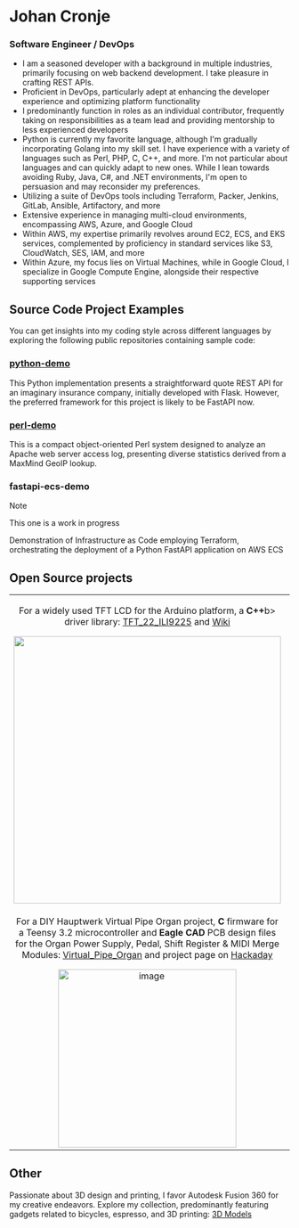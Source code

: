 # Johan Cronje
### Software Engineer / DevOps
- I am a seasoned developer with a background in multiple industries, primarily focusing on web backend development. I take pleasure in crafting REST APIs.
- Proficient in DevOps, particularly adept at enhancing the developer experience and optimizing platform functionality
- I predominantly function in roles as an individual contributor, frequently taking on responsibilities as a team lead and providing mentorship to less experienced developers
- Python is currently my favorite language, although I'm gradually incorporating Golang into my skill set. I have experience with a variety of languages such as Perl, PHP, C, C++, and more. I'm not particular about languages and can quickly adapt to new ones. While I lean towards avoiding Ruby, Java, C#, and .NET environments, I'm open to persuasion and may reconsider my preferences.
- Utilizing a suite of DevOps tools including Terraform, Packer, Jenkins, GitLab, Ansible, Artifactory, and more
- Extensive experience in managing multi-cloud environments, encompassing AWS, Azure, and Google Cloud
- Within AWS, my expertise primarily revolves around EC2, ECS, and EKS services, complemented by proficiency in standard services like S3, CloudWatch, SES, IAM, and more
- Within Azure, my focus lies on Virtual Machines, while in Google Cloud, I specialize in Google Compute Engine, alongside their respective supporting services

## Source Code Project Examples
You can get insights into my coding style across different languages by exploring the following public repositories containing sample code:

### [python-demo](https://github.com/johan-cronje/python-demo)
This Python implementation presents a straightforward quote REST API for an imaginary insurance company, initially developed with Flask. However, the preferred framework for this project is likely to be FastAPI now.

### [perl-demo](https://github.com/johan-cronje/perl-demo)
This is a compact object-oriented Perl system designed to analyze an Apache web server access log, presenting diverse statistics derived from a MaxMind GeoIP lookup.

### fastapi-ecs-demo <!-- [fastapi-ecs-demo](https://github.com/johan-cronje/fastapi-ecs-demo) -->
> [!NOTE]
> This one is a work in progress

Demonstration of Infrastructure as Code employing Terraform, orchestrating the deployment of a Python FastAPI application on AWS ECS

## Open Source projects

<table>
<tr>
    <td align="center"><p>For a widely used TFT LCD for the Arduino platform, a <b>C++</b>b> driver library: <a href="https://github.com/Nkawu/TFT_22_ILI9225">TFT_22_ILI9225</a> and <a href="https://github.com/Nkawu/TFT_22_ILI9225/wiki">Wiki</a></p> 
<img width="480" src="https://github.com/johan-cronje/.github/assets/1527620/a70b01bd-ee9c-449e-b50b-161f47ae2f52"></td>
    <td align="center"><p>For a BLE espresso scale, <b>MicroPython</b> firmware for an ESP32 microcontroller: <a href="https://github.com/Nkawu/coffee-scale-firmware">DIY Smart Coffee and Espresso Scale</a> and <a href="https://github.com/Nkawu/coffee-scale-firmware/wiki">Wiki</a></p> 
<img width="220" src="https://github.com/johan-cronje/.github/assets/1527620/f4206a3a-9b56-45b4-b94d-60b05e012fb7"></td>
</tr>
<tr>
    <td align="center"><p>For a DIY Hauptwerk Virtual Pipe Organ project, <b>C</b> firmware for a Teensy 3.2 microcontroller and <b>Eagle CAD</b> PCB design files for the Organ Power Supply, Pedal, Shift Register & MIDI Merge Modules: <a href="https://github.com/Nkawu/Virtual_Pipe_Organ">Virtual_Pipe_Organ</a> and project page on <a href="https://hackaday.io/project/19077-virtual-pipe-organ">Hackaday</a></p> 
<img width="320" alt="image" src="https://github.com/johan-cronje/.github/assets/1527620/2932ce15-43e9-4fe9-8b0f-2578861a90af"></td>
    <td align="center"><p>For the defunct <b>MakerBot Replicator 1</b> 3D printer, GitHub pages documentation : <a href="https://nkawu.github.io/makerbot_replicator_1_info/">makerbot_replicator_1_info</a></p> 
<img width="280" alt="image" src="https://github.com/johan-cronje/.github/assets/1527620/8489bd6b-7d01-484c-8c73-19258d3a481e"></td>
</tr>
</table>

## Other
Passionate about 3D design and printing, I favor Autodesk Fusion 360 for my creative endeavors. Explore my collection, predominantly featuring gadgets related to bicycles, espresso, and 3D printing: [3D Models](https://www.printables.com/@Simbungu/models)
